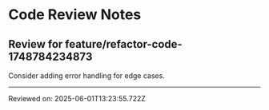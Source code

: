 # Code Review Notes

## Review for feature/refactor-code-1748784234873

Consider adding error handling for edge cases.

---
Reviewed on: 2025-06-01T13:23:55.722Z